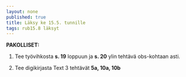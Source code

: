 ```yaml
---
layout: none
published: true
title: Läksy ke 15.5. tunnille
tags: rub15.8 läksyt
---
```

**PAKOLLISET:**

1. Tee työvihkosta **s. 19** loppuun ja **s. 20** ylin tehtävä obs-kohtaan asti.

2. Tee digikirjasta Text 3 tehtävät **5a, 10a, 10b**




